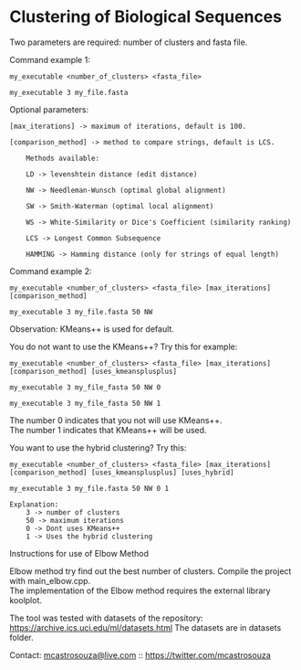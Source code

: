 # Clustering of Biological Sequences

Two parameters are required: number of clusters and fasta file.								

Command example 1:								

	my_executable <number_of_clusters> <fasta_file>								

	my_executable 3 my_file.fasta								

Optional parameters:								

	[max_iterations] -> maximum of iterations, default is 100.								

	[comparison_method] -> method to compare strings, default is LCS.								

		Methods available:								

		LD -> levenshtein distance (edit distance)								

		NW -> Needleman-Wunsch (optimal global alignment)								

		SW -> Smith-Waterman (optimal local alignment)								

		WS -> White-Similarity or Dice's Coefficient (similarity ranking)								

		LCS -> Longest Common Subsequence								

		HAMMING -> Hamming distance (only for strings of equal length)								

Command example 2:								

	my_executable <number_of_clusters> <fasta_file> [max_iterations] [comparison_method]								

	my_executable 3 my_file.fasta 50 NW								

Observation: KMeans++ is used for default.								

You do not want to use the KMeans++? Try this for example:								

	my_executable <number_of_clusters> <fasta_file> [max_iterations] [comparison_method] [uses_kmeansplusplus]								

	my_executable 3 my_file_fasta 50 NW 0								

	my_executable 3 my_file_fasta 50 NW 1								

The number 0 indicates that you not will use KMeans++.								
The number 1 indicates that KMeans++ will be used.								

You want to use the hybrid clustering? Try this:								

	my_executable <number_of_clusters> <fasta_file> [max_iterations] [comparison_method] [uses_kmeansplusplus] [uses_hybrid]							   	

	my_executable 3 my_file.fasta 50 NW 0 1							   	

	Explanation:								
		3 -> number of clusters								
		50 -> maximum iterations								
		0 -> Dont uses KMeans++								
		1 -> Uses the hybrid clustering								

Instructions for use of Elbow Method
								
Elbow method try find out the best number of clusters. Compile the project with main_elbow.cpp.								
The implementation of the Elbow method requires the external library koolplot.

The tool was tested with datasets of the repository: https://archive.ics.uci.edu/ml/datasets.html
The datasets are in datasets folder.

Contact: mcastrosouza@live.com :: https://twitter.com/mcastrosouza
